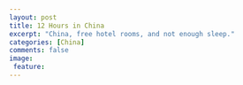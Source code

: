 ```yaml
---
layout: post
title: 12 Hours in China
excerpt: "China, free hotel rooms, and not enough sleep."
categories: [China]
comments: false
image:
 feature:
---
```



